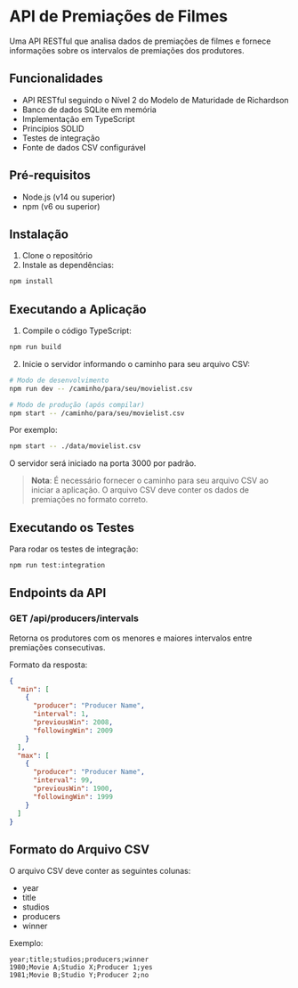 
# API de Premiações de Filmes

Uma API RESTful que analisa dados de premiações de filmes e fornece informações sobre os intervalos de premiações dos produtores.

## Funcionalidades

- API RESTful seguindo o Nível 2 do Modelo de Maturidade de Richardson  
- Banco de dados SQLite em memória  
- Implementação em TypeScript  
- Princípios SOLID  
- Testes de integração  
- Fonte de dados CSV configurável  

## Pré-requisitos

- Node.js (v14 ou superior)  
- npm (v6 ou superior)  

## Instalação

1. Clone o repositório  
2. Instale as dependências:  
```bash
npm install
```

## Executando a Aplicação

1. Compile o código TypeScript:  
```bash
npm run build
```

2. Inicie o servidor informando o caminho para seu arquivo CSV:  
```bash
# Modo de desenvolvimento
npm run dev -- /caminho/para/seu/movielist.csv

# Modo de produção (após compilar)
npm start -- /caminho/para/seu/movielist.csv
```

Por exemplo:  
```bash
npm start -- ./data/movielist.csv
```

O servidor será iniciado na porta 3000 por padrão.

> **Nota**: É necessário fornecer o caminho para seu arquivo CSV ao iniciar a aplicação. O arquivo CSV deve conter os dados de premiações no formato correto.

## Executando os Testes

Para rodar os testes de integração:  
```bash
npm run test:integration
```

## Endpoints da API

### GET /api/producers/intervals

Retorna os produtores com os menores e maiores intervalos entre premiações consecutivas.

Formato da resposta:
```json
{
  "min": [
    {
      "producer": "Producer Name",
      "interval": 1,
      "previousWin": 2008,
      "followingWin": 2009
    }
  ],
  "max": [
    {
      "producer": "Producer Name",
      "interval": 99,
      "previousWin": 1900,
      "followingWin": 1999
    }
  ]
}
```

## Formato do Arquivo CSV

O arquivo CSV deve conter as seguintes colunas:
- year  
- title  
- studios  
- producers  
- winner  

Exemplo:  
```csv
year;title;studios;producers;winner
1980;Movie A;Studio X;Producer 1;yes
1981;Movie B;Studio Y;Producer 2;no
```
